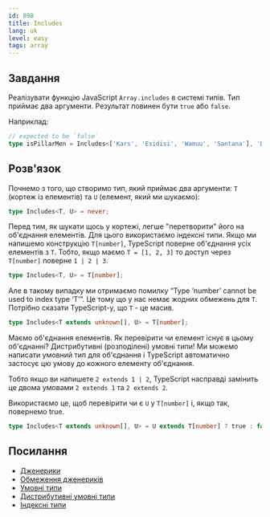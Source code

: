```yaml
---
id: 898
title: Includes
lang: uk
level: easy
tags: array
---
```


## Завдання

Реалізувати функцію JavaScript `Array.includes` в системі типів.
Тип приймає два аргументи. Результат повинен бути `true` або `false`.

Наприклад:

```typescript
// expected to be `false`
type isPillarMen = Includes<['Kars', 'Esidisi', 'Wamuu', 'Santana'], 'Dio'>
```

## Розв'язок

Почнемо з того, що створимо тип, який приймає два аргументи: `T` (кортеж із елементів) та `U` (елемент, який ми шукаємо):

```typescript
type Includes<T, U> = never;
```

Перед тим, як шукати щось у кортежі, легше "перетворити" його на об'єднання елементів.
Для цього використаємо індексні типи.
Якщо ми напишемо конструкцію `T[number]`, TypeScript поверне об'єднання усіх елементів з `T`.
Тобто, якщо маємо `T = [1, 2, 3]` то доступ через `T[number]` поверне `1 | 2 | 3`.

```typescript
type Includes<T, U> = T[number];
```

Але в такому випадку ми отримаємо помилку “Type ‘number’ cannot be used to index type ‘T’”.
Це тому що у нас немає жодних обмежень для `T`. Потрібно сказати TypeScript-у, що `T` - це масив.

```typescript
type Includes<T extends unknown[], U> = T[number];
```

Маємо об'єднання елементів.
Як перевірити чи елемент існує в цьому об'єднанні?
Дистрибутивні (розподілені) умовні типи! Ми можемо написати умовний тип для об'єднання і TypeScript автоматично застосує цю умову до кожного елементу об'єднання.

Тобто якщо ви напишете `2 extends 1 | 2`, TypeScript насправді замінить це двома умовами `2 extends 1` та `2 extends 2`.

Використаємо це, щоб перевірити чи є `U` у `T[number]` і, якщо так, повернемо true.

```typescript
type Includes<T extends unknown[], U> = U extends T[number] ? true : false;
```

## Посилання

- [Дженерики](https://www.typescriptlang.org/docs/handbook/generics.html)
- [Обмеження дженериків](https://www.typescriptlang.org/docs/handbook/generics.html#generic-constraints)
- [Умовні типи](https://www.typescriptlang.org/docs/handbook/advanced-types.html#conditional-types)
- [Дистрибутивні умовні типи](https://www.typescriptlang.org/docs/handbook/advanced-types.html#distributive-conditional-types)
- [Індексні типи](https://www.typescriptlang.org/docs/handbook/advanced-types.html#index-types)
